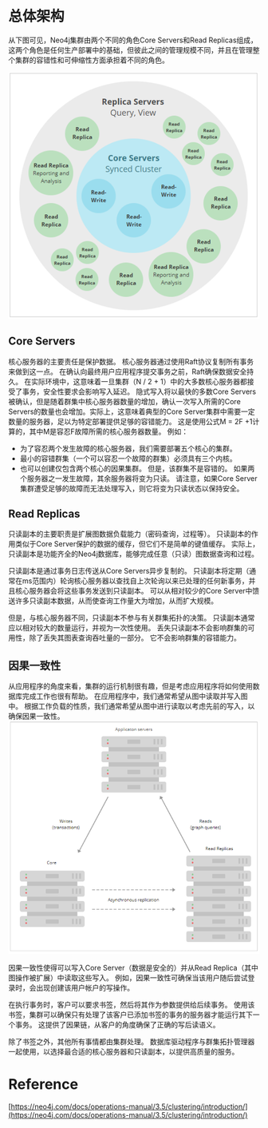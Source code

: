 # 总体架构
从下图可见，Neo4j集群由两个不同的角色Core Servers和Read Replicas组成，这两个角色是任何生产部署中的基础，但彼此之间的管理规模不同，并且在管理整个集群的容错性和可伸缩性方面承担着不同的角色。

![](https://github.com/batscars/kube-study/blob/master/docs/neo4j_architecture.jpg?raw=true)

## Core Servers
核心服务器的主要责任是保护数据。 核心服务器通过使用Raft协议复制所有事务来做到这一点。 在确认向最终用户应用程序提交事务之前，Raft确保数据安全持久。 在实际环境中，这意味着一旦集群（N / 2 + 1）中的大多数核心服务器都接受了事务，安全性要求会影响写入延迟。 隐式写入将以最快的多数Core Servers被确认，但是随着群集中核心服务器数量的增加，确认一次写入所需的Core Servers的数量也会增加。实际上，这意味着典型的Core Server集群中需要一定数量的服务器，足以为特定部署提供足够的容错能力。 这是使用公式M = 2F +1计算的，其中M是容忍F故障所需的核心服务器数量。 例如：
- 为了容忍两个发生故障的核心服务器，我们需要部署五个核心的集群。
- 最小的容错群集（一个可以容忍一个故障的群集）必须具有三个内核。
- 也可以创建仅包含两个核心的因果集群。 但是，该群集不是容错的。 如果两个服务器之一发生故障，其余服务器将变为只读。
请注意，如果Core Server集群遭受足够的故障而无法处理写入，则它将变为只读状态以保持安全。

## Read Replicas
只读副本的主要职责是扩展图数据负载能力（密码查询，过程等）。 只读副本的作用类似于Core Server保护的数据的缓存，但它们不是简单的键值缓存。 实际上，只读副本是功能齐全的Neo4j数据库，能够完成任意（只读）图数据查询和过程。

只读副本是通过事务日志传送从Core Servers异步复制的。 只读副本将定期（通常在ms范围内）轮询核心服务器以查找自上次轮询以来已处理的任何新事务，并且核心服务器会将这些事务发送到只读副本。 可以从相对较少的Core Server中馈送许多只读副本数据，从而使查询工作量大为增加，从而扩大规模。

但是，与核心服务器不同，只读副本不参与有关群集拓扑的决策。 只读副本通常应以相对较大的数量运行，并视为一次性使用。 丢失只读副本不会影响群集的可用性，除了丢失其图表查询吞吐量的一部分。 它不会影响群集的容错能力。

## 因果一致性
从应用程序的角度来看，集群的运行机制很有趣，但是考虑应用程序将如何使用数据库完成工作也很有帮助。 在应用程序中，我们通常希望从图中读取并写入图中。 根据工作负载的性质，我们通常希望从图中进行读取以考虑先前的写入，以确保因果一致性。
![](https://github.com/batscars/kube-study/blob/master/docs/casual_consistency.jpg?raw=true)

因果一致性使得可以写入Core Server（数据是安全的）并从Read Replica（其中图操作被扩展）中读取这些写入。 例如，因果一致性可确保当该用户随后尝试登录时，会出现创建该用户帐户的写操作。

在执行事务时，客户可以要求书签，然后将其作为参数提供给后续事务。 使用该书签，集群可以确保只有处理了该客户已添加书签的事务的服务器才能运行其下一个事务。 这提供了因果链，从客户的角度确保了正确的写后读语义。

除了书签之外，其他所有事情都由集群处理。 数据库驱动程序与群集拓扑管理器一起使用，以选择最合适的核心服务器和只读副本，以提供高质量的服务。

# Reference
[https://neo4j.com/docs/operations-manual/3.5/clustering/introduction/](https://neo4j.com/docs/operations-manual/3.5/clustering/introduction/)